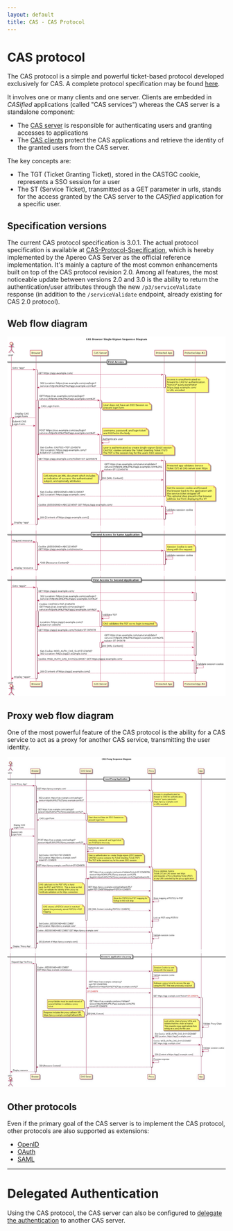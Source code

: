 ```yaml
---
layout: default
title: CAS - CAS Protocol
---
```



# CAS protocol
The CAS protocol is a simple and powerful ticket-based protocol developed exclusively for CAS. A complete protocol specification may be found [here](CAS-Protocol-Specification.html).

It involves one or many clients and one server. Clients are embedded in *CASified* applications (called "CAS services") whereas the CAS server is a standalone component:

- The [CAS server](../installation/Configuring-Authentication-Components.html) is responsible for authenticating users and granting accesses to applications
- The [CAS clients](../integration/CAS-Clients.html) protect the CAS applications and retrieve the identity of the granted users from the CAS server.

The key concepts are:

- The TGT (Ticket Granting Ticket), stored in the CASTGC cookie, represents a SSO session for a user
- The ST (Service Ticket), transmitted as a GET parameter in urls, stands for the access granted by the CAS server to the *CASified* application for a specific user.


## Specification versions
The current CAS protocol specification is 3.0.1. The actual protocol specification is available at [CAS-Protocol-Specification](CAS-Protocol-Specification.html), which is hereby implemented by the Apereo CAS Server as the official reference implementation. 
It's mainly a capture of the most common enhancements built on top of the CAS protocol revision 2.0. Among all features, the most noticeable update between versions 2.0 and 3.0 is the ability to return the authentication/user attributes through the new `/p3/serviceValidate` response (in addition to the `/serviceValidate` endpoint, already existing for CAS 2.0 protocol).


## Web flow diagram

<a href="../images/cas_flow_diagram.png" target="_blank"><img src="../images/cas_flow_diagram.png" alt="CAS Web flow diagram" title="CAS Web flow diagram" /></a>


## Proxy web flow diagram
One of the most powerful feature of the CAS protocol is the ability for a CAS service to act as a proxy for another CAS service, transmitting the user identity.

<a href="../images/cas_proxy_flow_diagram.jpg" target="_blank"><img src="../images/cas_proxy_flow_diagram.jpg" alt="CAS Proxy web flow diagram" title="CAS Proxy web flow diagram" /></a>




## Other protocols
Even if the primary goal of the CAS server is to implement the CAS protocol, other protocols are also supported as extensions:

- [OpenID](../protocol/OpenID-Protocol.html)
- [OAuth](../protocol/OAuth-Protocol.html)
- [SAML](../protocol/SAML-Protocol.html)

***



# Delegated Authentication
Using the CAS protocol, the CAS server can also be configured to [delegate the authentication](../integration/Delegate-Authentication.html) to another CAS server.

